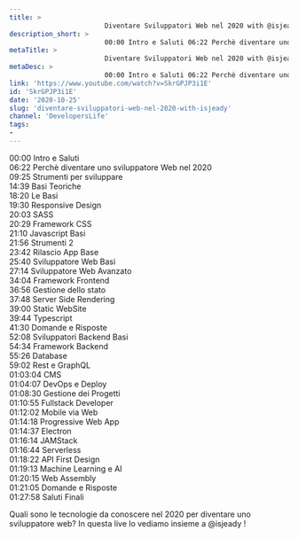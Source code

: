 ```yaml
---
title: > 
                        Diventare Sviluppatori Web nel 2020 with @isjeady
description_short: > 
                        00:00 Intro e Saluti 06:22 Perchè diventare uno sviluppatore Web nel 2020 09:25 Strumenti per sviluppare 14:39 Basi Teoriche ...
metaTitle: > 
                        Diventare Sviluppatori Web nel 2020 with @isjeady
metaDesc: > 
                        00:00 Intro e Saluti 06:22 Perchè diventare uno sviluppatore Web nel 2020 09:25 Strumenti per sviluppare 14:39 Basi Teoriche ...
link: 'https://www.youtube.com/watch?v=SkrGPJP3i1E'
id: 'SkrGPJP3i1E'
date: '2020-10-25'
slug: 'diventare-sviluppatori-web-nel-2020-with-isjeady'
channel: 'DevelopersLife'
tags: 
- 
---
```

00:00 Intro e Saluti  
06:22 Perchè diventare uno sviluppatore Web nel 2020  
09:25 Strumenti per sviluppare  
14:39 Basi Teoriche  
18:20 Le Basi  
19:30 Responsive Design  
20:03 SASS  
20:29 Framework CSS  
21:10 Javascript Basi  
21:56 Strumenti 2  
23:42 Rilascio App Base  
25:40 Sviluppatore Web Basi  
27:14 Sviluppatore Web Avanzato  
34:04 Framework Frontend  
36:56 Gestione dello stato  
37:48 Server Side Rendering  
39:00 Static WebSite  
39:44 Typescript  
41:30 Domande e Risposte  
52:08 Sviluppatori Backend Basi  
54:34 Framework Backend  
55:26 Database  
59:02 Rest e GraphQL  
01:03:04 CMS  
01:04:07 DevOps e Deploy  
01:08:30 Gestione dei Progetti  
01:10:55 Fullstack Developer  
01:12:02 Mobile via Web  
01:14:18 Progressive Web App  
01:14:37 Electron  
01:16:14 JAMStack  
01:16:44 Serverless  
01:18:22 API First Design  
01:19:13 Machine Learning e AI  
01:20:15 Web Assembly  
01:21:05 Domande e Risposte  
01:27:58 Saluti Finali  
  
Quali sono le tecnologie da conoscere nel 2020 per diventare uno sviluppatore web? In questa live lo vediamo insieme a @isjeady !